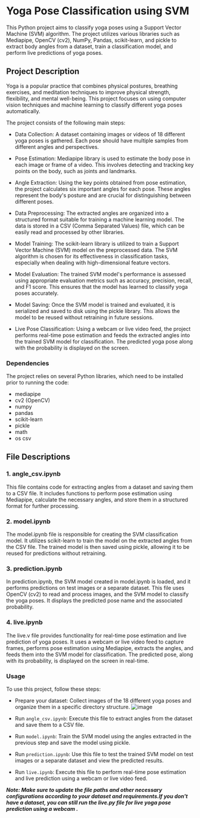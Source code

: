 # Yoga Pose Classification using SVM


This Python project aims to classify yoga poses using a Support Vector Machine (SVM) algorithm. The project utilizes various libraries such as Mediapipe, OpenCV (cv2), NumPy, Pandas, scikit-learn, and pickle to extract body angles from a dataset, train a classification model, and perform live predictions of yoga poses.

## Project Description

Yoga is a popular practice that combines physical postures, breathing exercises, and meditation techniques to improve physical strength, flexibility, and mental well-being. This project focuses on using computer vision techniques and machine learning to classify different yoga poses automatically.

The project consists of the following main steps:

- Data Collection: A dataset containing images or videos of 18 different yoga poses is gathered. Each pose should have multiple samples from different angles and perspectives.

- Pose Estimation: Mediapipe library is used to estimate the body pose in each image or frame of a video. This involves detecting and tracking key points on the body, such as joints and landmarks.

- Angle Extraction: Using the key points obtained from pose estimation, the project calculates six important angles for each pose. These angles represent the body's posture and are crucial for distinguishing between different poses.

- Data Preprocessing: The extracted angles are organized into a structured format suitable for training a machine learning model. The data is stored in a CSV (Comma Separated Values) file, which can be easily read and processed by other libraries.

- Model Training: The scikit-learn library is utilized to train a Support Vector Machine (SVM) model on the preprocessed data. The SVM algorithm is chosen for its effectiveness in classification tasks, especially when dealing with high-dimensional feature vectors.

- Model Evaluation: The trained SVM model's performance is assessed using appropriate evaluation metrics such as accuracy, precision, recall, and F1 score. This ensures that the model has learned to classify yoga poses accurately.

- Model Saving: Once the SVM model is trained and evaluated, it is serialized and saved to disk using the pickle library. This allows the model to be reused without retraining in future sessions.

- Live Pose Classification: Using a webcam or live video feed, the project performs real-time pose estimation and feeds the extracted angles into the trained SVM model for classification. The predicted yoga pose along with the probability is displayed on the screen.

### Dependencies

The project relies on several Python libraries, which need to be installed prior to running the code:

- mediapipe
- cv2 (OpenCV)
- numpy
- pandas
- scikit-learn
- pickle
- math
- os
csv

## File Descriptions

### 1. angle_csv.ipynb
This file contains code for extracting angles from a dataset and saving them to a CSV file. It includes functions to perform pose estimation using Mediapipe, calculate the necessary angles, and store them in a structured format for further processing.

### 2. model.ipynb
The model.ipynb file is responsible for creating the SVM classification model. It utilizes scikit-learn to train the model on the extracted angles from the CSV file. The trained model is then saved using pickle, allowing it to be reused for predictions without retraining.

### 3. prediction.ipynb
In prediction.ipynb, the SVM model created in model.ipynb is loaded, and it performs predictions on test images or a separate dataset. This file uses OpenCV (cv2) to read and process images, and the SVM model to classify the yoga poses. It displays the predicted pose name and the associated probability.

### 4. live.ipynb
The live.v file provides functionality for real-time pose estimation and live prediction of yoga poses. It uses a webcam or live video feed to capture frames, performs pose estimation using Mediapipe, extracts the angles, and feeds them into the SVM model for classification. The predicted pose, along with its probability, is displayed on the screen in real-time.


### Usage

To use this project, follow these steps:

- Prepare your dataset: Collect images of the 18 different yoga poses and organize them in a specific directory structure.
![image](https://github.com/gouravkamble9/Yoga-Pose-Prediction-SVM/assets/61933116/5aaaf8fc-8125-4bfe-a22f-75ced3784a43)

- Run `angle_csv.ipynb`: Execute this file to extract angles from the dataset and save them to a CSV file.
- Run `model.ipynb`: Train the SVM model using the angles extracted in the previous step and save the model using pickle.
- Run `prediction.ipynb`: Use this file to test the trained SVM model on test images or a separate dataset and view the predicted results.
- Run `live.ipynb`: Execute this file to perform real-time pose estimation and live prediction using a webcam or live video feed.

***Note: Make sure to update the file paths and other necessary configurations according to your dataset and requirements.If you don't have a dataset, you can still run the live.py file for live yoga pose prediction using a webcam .***
